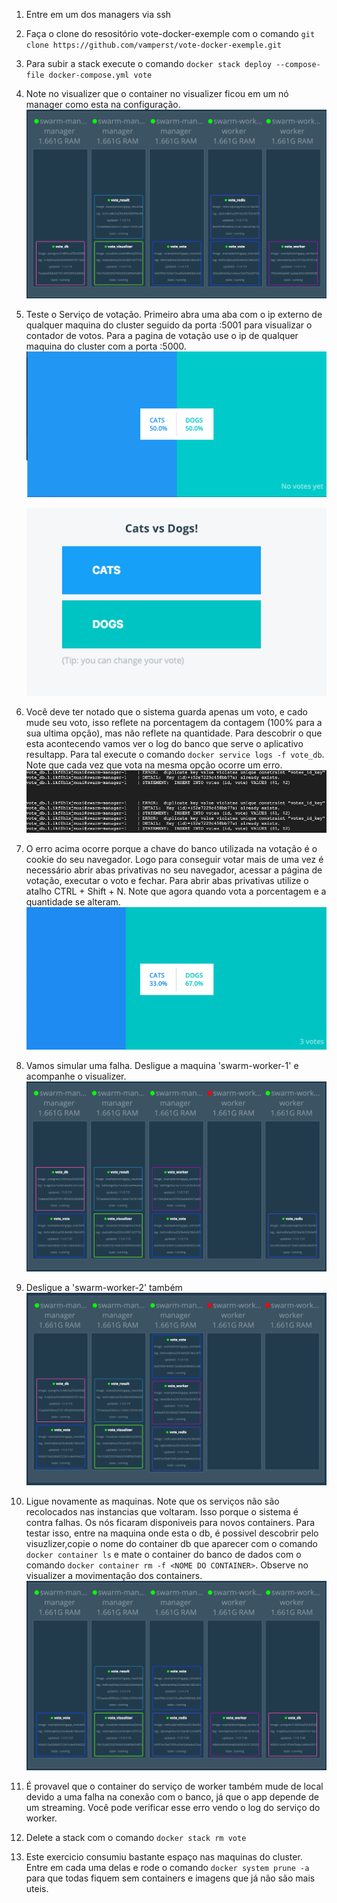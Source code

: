 1. Entre em um dos managers via ssh
2. Faça o clone do resositório vote-docker-exemple com o comando `git clone https://github.com/vamperst/vote-docker-exemple.git`
3. Para subir a stack execute o comando `docker stack deploy --compose-file docker-compose.yml vote`
4. Note no visualizer que o container no visualizer ficou em um nó manager como esta na configuração.
    ![img/visualizer1.png](img/visualizer1.png)
5. Teste o Serviço de votação. Primeiro abra uma aba com o ip externo de qualquer maquina do cluster seguido da porta :5001 para visualizar o contador de votos. Para a pagina de votação use o ip de qualquer maquina do cluster com a porta :5000.
   ![img/resultapp1.png](img/resultapp1.png)

   ![img/votingapp1.png](img/votingapp1.png)
6. Você deve ter notado que o sistema guarda apenas um voto, e cado mude seu voto, isso reflete na porcentagem da contagem (100% para a sua ultima opção), mas não reflete na quantidade. Para descobrir o que esta acontecendo vamos ver o log do banco que serve o aplicativo resultapp. Para tal execute o comando `docker service logs -f vote_db`. Note que cada vez que vota na mesma opção ocorre um erro.
   ![img/dberror.png](img/dberror.png)
7. O erro acima ocorre porque a chave do banco utilizada na votação é o cookie do seu navegador. Logo para conseguir votar mais de uma vez é necessário abrir abas privativas no seu navegador, acessar a página de votação, executar o voto e fechar. Para abrir abas privativas utilize o atalho CTRL + Shift + N. Note que agora quando vota a porcentagem e a quantidade se alteram.
   ![img/resultapp2.png](img/resultapp2.png)
8. Vamos simular uma falha. Desligue a maquina 'swarm-worker-1' e acompanhe o visualizer.
    ![img/visualizer2.png](img/visualizer2.png)
9. Desligue a 'swarm-worker-2' também
    ![img/visualizer3.png](img/visualizer3.png)
10. Ligue novamente as maquinas. Note que os serviços não são recolocados nas instancias que voltaram. Isso porque o sistema é contra falhas. Os nós ficaram disponiveis para novos containers. Para testar isso, entre na maquina onde esta o db, é possivel descobrir pelo visuzlizer,copie o nome do container db que aparecer com o comando `docker container ls` e mate o container do banco de dados com o comando `docker container rm -f <NOME DO CONTAINER>`. Observe no visualizer a movimentação dos containers.
    ![img/Visualizer4.png](img/Visualizer4.png)
11. É provavel que o container do serviço de worker também mude de local devido a uma falha na conexão com o banco, já que o app depende de um streaming. Você pode verificar esse erro vendo o log do serviço do worker.
12. Delete a stack com o comando `docker stack rm vote`
13. Este exercicio consumiu bastante espaço nas maquinas do cluster. Entre em cada uma delas e rode o comando `docker system prune -a` para que todas fiquem sem containers e imagens que já não são mais uteis.
    
